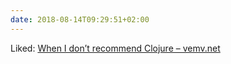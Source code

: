```yaml
---
date: 2018-08-14T09:29:51+02:00
---
```


Liked: [When I don’t recommend Clojure – vemv.net](https://blog.vemv.net/when-i-dont-recommend-clojure-2597039536ce)
